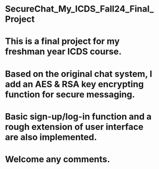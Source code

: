 # SecureChat_My_ICDS_Fall24_Final_Project
# This is a final project for my freshman year ICDS course.
# Based on the original chat system, I add an AES & RSA key encrypting function for secure messaging.
# Basic sign-up/log-in function and a rough extension of user interface are also implemented.
# Welcome any comments.
